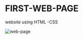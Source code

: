 # FIRST-WEB-PAGE
website using HTML -CSS

![web-page](https://github.com/tamalbag117/FIRST-WEB-PAGE/blob/main/ecHow%20the%20page%20looks%20like.gif)
